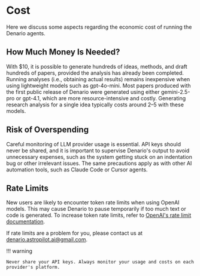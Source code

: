 # Cost

Here we discuss some aspects regarding the economic cost of running the Denario agents.

## How Much Money Is Needed?

With $10, it is possible to generate hundreds of ideas, methods, and draft hundreds of papers, provided the analysis has already been completed. Running analyses (i.e., obtaining actual results) remains inexpensive when using lightweight models such as gpt-4o-mini. Most papers produced with the first public release of Denario were generated using either gemini-2.5-pro or gpt-4.1, which are more resource-intensive and costly. Generating research analysis for a single idea typically costs around $2–$5 with these models.

## Risk of Overspending

Careful monitoring of LLM provider usage is essential. API keys should never be shared, and it is important to supervise Denario's output to avoid unnecessary expenses, such as the system getting stuck on an indentation bug or other irrelevant issues. The same precautions apply as with other AI automation tools, such as Claude Code or Cursor agents.

## Rate Limits

New users are likely to encounter token rate limits when using OpenAI models. This may cause Denario to pause temporarily if too much text or code is generated. To increase token rate limits, refer to [OpenAI's rate limit documentation](https://platform.openai.com/docs/guides/rate-limits).

If rate limits are a problem for you, please contact us at [denario.astropilot.ai@gmail.com](mailto:denario.astropilot.ai@gmail.com).

!!! warning

    Never share your API keys. Always monitor your usage and costs on each provider's platform.
